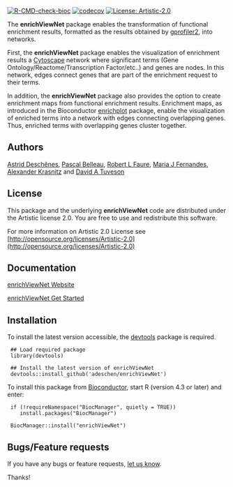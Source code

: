<!-- badges: start -->
[![R-CMD-check-bioc](https://github.com/adeschen/enrichViewNet/actions/workflows/check-bioc.yml/badge.svg)](https://github.com/adeschen/enrichViewNet/actions/workflows/check-bioc.yml)
[![codecov](https://codecov.io/gh/adeschen/enrichViewNet/graph/badge.svg?token=N3RA2934V5)](https://codecov.io/gh/adeschen/enrichViewNet)
[![License: Artistic-2.0](https://img.shields.io/badge/License-Artistic%202.0-0298c3.svg)](https://opensource.org/licenses/Artistic-2.0)
<!-- badges: end -->


The **enrichViewNet** package enables the transformation of 
functional enrichment results, formatted as the results obtained  by [gprofiler2](https://cran.r-project.org/web/packages/gprofiler2/vignettes/gprofiler2.html), 
into networks. 

First, the **enrichViewNet** package enables the 
visualization of enrichment results a [Cytoscape](https://cytoscape.org/) 
network where significant terms 
(Gene Ontology/Reactome/Transcription Factor/etc..) and 
genes are nodes. In this network, edges connect genes that are part of the
enrichment request to their terms. 

In addition, the **enrichViewNet** package also provides the option to 
create enrichment maps from functional enrichment results. 
Enrichment maps, as introduced in the Bioconductor 
[enrichplot](https://bioconductor.org/packages/release/bioc/html/enrichplot.html) package, 
enable the visualization of enriched terms 
into a network with edges connecting overlapping genes. Thus, enriched terms 
with overlapping genes cluster together.


## Authors ##

[Astrid Desch&ecirc;nes](http://ca.linkedin.com/in/astriddeschenes "Astrid Desch&ecirc;nes"), 
[Pascal Belleau](http://ca.linkedin.com/in/pascalbelleau "Pascal Belleau"), 
[Robert L Faure](https://www.crchudequebec.ulaval.ca/en/research/researchers/robert-l-faure/), 
[Maria J Fernandes](https://www.crchudequebec.ulaval.ca/en/research/researchers/maria-fernandes/),
[Alexander Krasnitz](https://www.cshl.edu/research/faculty-staff/alexander-krasnitz/) and 
[David A Tuveson](https://tuvesonlab.labsites.cshl.edu/)

## License ##

This package and the underlying **enrichViewNet** code are distributed under 
the Artistic license 2.0. You are free to use and redistribute this software. 

For more information on Artistic 2.0 License see
[http://opensource.org/licenses/Artistic-2.0](http://opensource.org/licenses/Artistic-2.0)


## Documentation ##

[enrichViewNet Website](https://adeschen.github.io/enrichViewNet/)

[enrichViewNet Get Started](https://adeschen.github.io/enrichViewNet/articles/enrichViewNet.html)


## Installation ##

To install the latest version accessible, the 
[devtools](https://cran.r-project.org/web/packages/devtools/index.html) 
package is required.

     ## Load required package
     library(devtools)

     ## Install the latest version of enrichViewNet
     devtools::install_github('adeschen/enrichViewNet')


To install this package 
from [Bioconductor](https://bioconductor.org), start R 
(version 4.3 or later) and enter: 

     if (!requireNamespace("BiocManager", quietly = TRUE))
        install.packages("BiocManager")

     BiocManager::install("enrichViewNet")


## Bugs/Feature requests ##

If you have any bugs or feature requests, 
[let us know](https://github.com/adeschen/enrichViewNet/issues). 

Thanks!
